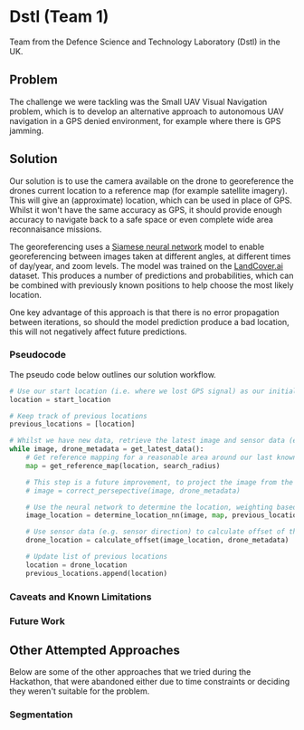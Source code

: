 # Dstl (Team 1)

Team from the Defence Science and Technology Laboratory (Dstl) in the UK.

## Problem

The challenge we were tackling was the Small UAV Visual Navigation problem, which is to develop an alternative approach to autonomous UAV navigation in a GPS denied environment, for example where there is GPS jamming.

## Solution

Our solution is to use the camera available on the drone to georeference the drones current location to a reference map (for example satellite imagery). This will give an (approximate) location, which can be used in place of GPS. Whilst it won't have the same accuracy as GPS, it should provide enough accuracy to navigate back to a safe space or even complete wide area reconnaisance missions.

The georeferencing uses a [Siamese neural network](https://en.wikipedia.org/wiki/Siamese_neural_network) model to enable georeferencing between images taken at different angles, at different times of day/year, and zoom levels. The model was trained on the [LandCover.ai](https://landcover.ai.linuxpolska.com/) dataset. This produces a number of predictions and probabilities, which can be combined with previously known positions to help choose the most likely location.

One key advantage of this approach is that there is no error propagation between iterations, so should the model prediction produce a bad location, this will not negatively affect future predictions.

### Pseudocode

The pseudo code below outlines our solution workflow.

```python
# Use our start location (i.e. where we lost GPS signal) as our initial starting point
location = start_location

# Keep track of previous locations
previous_locations = [location]

# Whilst we have new data, retrieve the latest image and sensor data (e.g. altimeter, yaw, pitch, roll)
while image, drone_metadata = get_latest_data():
    # Get reference mapping for a reasonable area around our last known location
    map = get_reference_map(location, search_radius)

    # This step is a future improvement, to project the image from the camera into an orthogonal (i.e. overhead) image
    # image = correct_persepective(image, drone_metadata)

    # Use the neural network to determine the location, weighting based on the last 5 locations
    image_location = determine_location_nn(image, map, previous_locations[-5:])

    # Use sensor data (e.g. sensor direction) to calculate offset of the image compared to drone and account for this
    drone_location = calculate_offset(image_location, drone_metadata)

    # Update list of previous locations
    location = drone_location
    previous_locations.append(location)
```

### Caveats and Known Limitations

### Future Work

## Other Attempted Approaches

Below are some of the other approaches that we tried during the Hackathon, that were abandoned either due to time constraints or deciding they weren't suitable for the problem.

### Segmentation